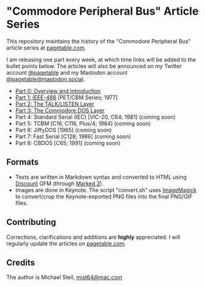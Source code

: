 # "Commodore Peripheral Bus" Article Series

This repository maintains the history of the "Commodore Peripheral Bus" article series at [pagetable.com](https://www.pagetable.com/).

I am releasing one part every week, at which time links will be added to the bullet points below. The articles will also be announced on my Twitter account <a href="https://twitter.com/pagetable">@pagetable</a> and my Mastodon account <a href="https://mastodon.social/@pagetable">@pagetable&#64;mastodon.social</a>.

* [Part 0: Overview and Introduction](https://www.pagetable.com/?p=1018)
* [Part 1: IEEE-488](https://www.pagetable.com/?p=1023) [PET/CBM Series; 1977]
* [Part 2: The TALK/LISTEN Layer](https://www.pagetable.com/?p=1031)
* [Part 3: The Commodore DOS Layer](https://www.pagetable.com/?p=1038)
* Part 4: Standard Serial (IEC) [VIC-20, C64; 1981] (coming soon)
* Part 5: TCBM [C16, C116, Plus/4; 1984] (coming soon)
* Part 6: JiffyDOS [1985] (coming soon)
* Part 7: Fast Serial [C128; 1986] (coming soon)
* Part 8: CBDOS [C65; 1991] (coming soon)

## Formats

* Texts are written in Markdown syntax and converted to HTML using [Discount](https://www.pell.portland.or.us/~orc/Code/discount/) GFM (through [Marked 2](https://marked2app.com)).
* Images are done in Keynote. The script "convert.sh" uses [ImageMagick](https://www.imagemagick.org) to convert/crop the Keynote-exported PNG files into the final PNG/GIF files.

## Contributing

Corrections, clarifications and additions are **highly** appreciated. I will regularly update the articles on [pagetable.com](https://www.pagetable.com/).

## Credits

The author is Michael Steil, mist64@mac.com
